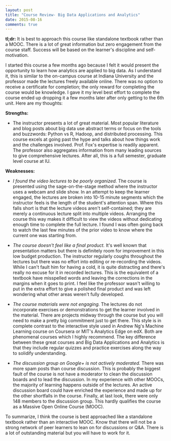 ```yaml
---
layout: post
title: "Course Review- Big Data Applications and Analytics"
date: 2015-08-16
comments: true
---
```


**tl;dr:** 
It is best to approach this course like standalone textbook rather than a MOOC. 
There is a lot of great information but zero engagement from the course staff. 
Success will be based on the learner's discipline and self-motivation. 
  
  
I started this course a few months ago because I felt it would present the opportunity to learn how analytics are applied to big data. 
As I understand it, this is similar to the on-campus course at Indiana University and the professor made the lectures freely available online. 
There was no option to receive a certificate for completion; the only reward for completing the course would be knowledge. 
I gave it my level best effort to complete the course ended up dropping it a few months later after only getting to the 6th unit. 
Here are my thoughts:

**Strengths:**  

- The instructor presents a lot of great material. 
Most popular literature and blog posts about big data use abstract terms or focus on the tools and buzzwords: Python vs R, Hadoop, and distributed processing. 
This course excels at going past the hype and talks about how things work and the challenges involved. 
Prof. Fox's expertise is readily apparent. 
The professor also aggregates information from many leading sources to give comprehensive lectures. 
After all, this is a full semester, graduate level course at IU. 

**Weaknesses:**  

- *I found the video lectures to be poorly organized.* 
The course is presented using the sage-on-the-stage method where the instructor uses a webcam and slide show. 
In an attempt to keep the learner engaged, the lectures are broken into 10-15 minute segments which the instructor feels is the length of the student's attention span. 
Where this falls short is that the lecture videos aren't self-contained; they are merely a continuous lecture split into multiple videos. 
Arranging the course this way makes it difficult to view the videos without dedicating enough time to complete the full lecture. 
I found I was often going back to watch the last few minutes of the prior video to know where the current one was starting from. 

- *The course doesn't feel like a final product.* 
It's well known that presentation matters but there is definitely room for improvement in this low budget production.
The instructor regularly coughs throughout the lectures but there was no effort into editing or re-recording the videos. 
While I can't fault him for having a cold, it is quite distracting and there's really no excuse for it in recorded lectures. 
This is the equivalent of a textbook have misspelled words and leaving the corrections in the margins when it goes to print. 
I feel like the professor wasn't willing to put in the extra effort to give a polished final product and was left wondering what other areas weren't fully developed. 


- *The course materials were not engaging.* 
The lectures do not incorporate exercises or demonstrations to get the learner involved in the material. 
There are projects midway through the course but you will need to make a pretty big commitment just to get there. 
This style is in complete contrast to the interactive style used in Andrew Ng's Machine Learning course on Coursera or MIT's Analytics Edge on edX. 
Both are phenomenal courses which I highly recommend. 
The key difference between these great courses and Big Data Applications and Analytics is that they include regular quizzes and practice exercises along the way to solidify understanding.  

- *The discussion group on Google+ is not actively moderated.* 
There was more spam posts than course discussion. 
This is probably the biggest fault of the course is not have a moderator to clean the discussion boards and to lead the discussion. 
In my experience with other MOOCs, the majority of learning happens outside of the lectures. 
An active discussion board could have enriched the experience and made up for the other shortfalls in the course. 
Finally, at last look, there were only 148 members to the discussion group. 
This hardly qualifies the course as a Massive Open Online Course (MOOC).   
  
To summarize, I think the course is best approached like a standalone textbook rather than an interactive MOOC. 
Know that there will not be a strong network of peer learners to lean on for discussions or Q&A. 
There is a lot of outstanding material but you will have to work for it.
